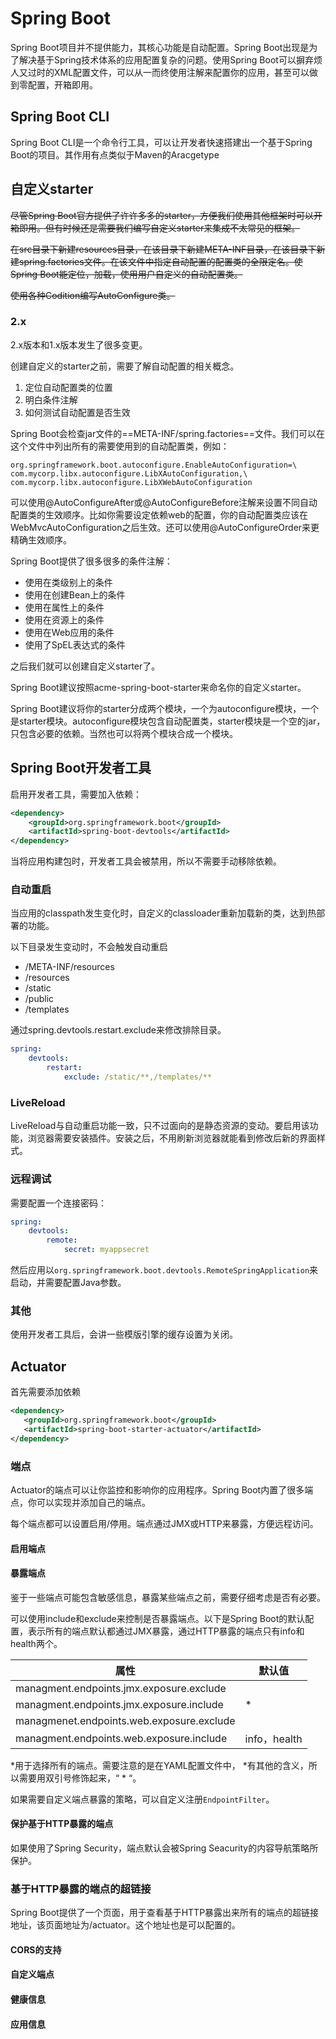 # Spring Boot

Spring Boot项目并不提供能力，其核心功能是自动配置。Spring Boot出现是为了解决基于Spring技术体系的应用配置复杂的问题。使用Spring Boot可以摒弃烦人又过时的XML配置文件，可以从一而终使用注解来配置你的应用，甚至可以做到零配置，开箱即用。

## Spring Boot CLI

Spring Boot CLI是一个命令行工具，可以让开发者快速搭建出一个基于Spring Boot的项目。其作用有点类似于Maven的Aracgetype

## 自定义starter

~~尽管Spring Boot官方提供了许许多多的starter，方便我们使用其他框架时可以开箱即用。但有时候还是需要我们编写自定义starter来集成不太常见的框架。~~

~~在src目录下新建resources目录，在该目录下新建META-INF目录，在该目录下新建spring.factories文件。在该文件中指定自动配置的配置类的全限定名。使Spring Boot能定位，加载，使用用户自定义的自动配置类。~~

~~使用各种Codition编写AutoConfigure类。~~

### 2.x

2.x版本和1.x版本发生了很多变更。

创建自定义的starter之前，需要了解自动配置的相关概念。

1. 定位自动配置类的位置
2. 明白条件注解
3. 如何测试自动配置是否生效

Spring Boot会检查jar文件的==META-INF/spring.factories==文件。我们可以在这个文件中列出所有的需要使用到的自动配置类，例如：

```properties
org.springframework.boot.autoconfigure.EnableAutoConfiguration=\
com.mycorp.libx.autoconfigure.LibXAutoConfiguration,\
com.mycorp.libx.autoconfigure.LibXWebAutoConfiguration
```

可以使用@AutoConfigureAfter或@AutoConfigureBefore注解来设置不同自动配置类的生效顺序。比如你需要设定依赖web的配置，你的自动配置类应该在WebMvcAutoConfiguration之后生效。还可以使用@AutoConfigureOrder来更精确生效顺序。

Spring Boot提供了很多很多的条件注解：

- 使用在类级别上的条件
- 使用在创建Bean上的条件
- 使用在属性上的条件
- 使用在资源上的条件
- 使用在Web应用的条件
- 使用了SpEL表达式的条件

之后我们就可以创建自定义starter了。

Spring Boot建议按照acme-spring-boot-starter来命名你的自定义starter。

Spring Boot建议将你的starter分成两个模块，一个为autoconfigure模块，一个是starter模块。autoconfigure模块包含自动配置类，starter模块是一个空的jar，只包含必要的依赖。当然也可以将两个模块合成一个模块。

## Spring Boot开发者工具

启用开发者工具，需要加入依赖：

```xml
<dependency>
	<groupId>org.springframework.boot</groupId>
	<artifactId>spring-boot-devtools</artifactId>
</dependency>
```

当将应用构建包时，开发者工具会被禁用，所以不需要手动移除依赖。

### 自动重启

当应用的classpath发生变化时，自定义的classloader重新加载新的类，达到热部署的功能。

以下目录发生变动时，不会触发自动重启

- /META-INF/resources
- /resources
- /static
- /public
- /templates

通过spring.devtools.restart.exclude来修改排除目录。

```yaml
spring:
	devtools:
		restart:
			exclude: /static/**,/templates/**
```

### LiveReload

LiveReload与自动重启功能一致，只不过面向的是静态资源的变动。要启用该功能，浏览器需要安装插件。安装之后，不用刷新浏览器就能看到修改后新的界面样式。

### 远程调试

需要配置一个连接密码：

```yaml
spring:
	devtools:
		remote:
			secret: myappsecret
```

然后应用以`org.springframework.boot.devtools.RemoteSpringApplication`来启动，并需要配置Java参数。

### 其他

使用开发者工具后，会讲一些模版引擎的缓存设置为关闭。

## Actuator

首先需要添加依赖

```xml
<dependency>
   <groupId>org.springframework.boot</groupId>
   <artifactId>spring-boot-starter-actuator</artifactId>
</dependency>
```

### 端点

Actuator的端点可以让你监控和影响你的应用程序。Spring Boot内置了很多端点，你可以实现并添加自己的端点。

每个端点都可以设置启用/停用。端点通过JMX或HTTP来暴露，方便远程访问。

#### 启用端点



#### 暴露端点

鉴于一些端点可能包含敏感信息，暴露某些端点之前，需要仔细考虑是否有必要。

可以使用include和exclude来控制是否暴露端点。以下是Spring Boot的默认配置，表示所有的端点默认都通过JMX暴露，通过HTTP暴露的端点只有info和health两个。

| 属性                                      | 默认值       |
| ----------------------------------------- | ------------ |
| managment.endpoints.jmx.exposure.exclude  |              |
| managment.endpoints.jmx.exposure.include  | *            |
| managmenet.endpoints.web.exposure.exclude |              |
| managment.endpoints.web.exposure.include  | info，health |

*用于选择所有的端点。需要注意的是在YAML配置文件中， *有其他的含义，所以需要用双引号修饰起来，“ * “。

如果需要自定义端点暴露的策略，可以自定义注册`EndpointFilter`。

#### 保护基于HTTP暴露的端点

如果使用了Spring Security，端点默认会被Spring Seacurity的内容导航策略所保护。

### 基于HTTP暴露的端点的超链接

Spring Boot提供了一个页面，用于查看基于HTTP暴露出来所有的端点的超链接地址，该页面地址为/actuator。这个地址也是可以配置的。

#### CORS的支持

#### 自定义端点

#### 健康信息

#### 应用信息

